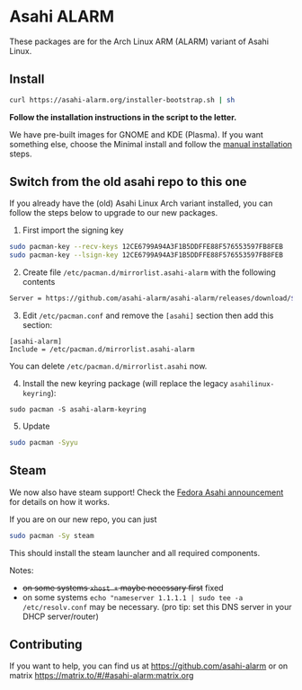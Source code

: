 # Asahi ALARM

These packages are for the Arch Linux ARM (ALARM) variant of Asahi Linux.

## Install

```bash
curl https://asahi-alarm.org/installer-bootstrap.sh | sh
```

**Follow the installation instructions in the script to the letter.**

We have pre-built images for GNOME and KDE (Plasma). If you want something else, choose the Minimal install and follow
the [manual installation](manual-install.md#manual-installation) steps.

## Switch from the old asahi repo to this one

If you already have the (old) Asahi Linux Arch variant installed, you can follow the steps below
to upgrade to our new packages.

1. First import the signing key

```bash
sudo pacman-key --recv-keys 12CE6799A94A3F1B5DDFFE88F576553597FB8FEB
sudo pacman-key --lsign-key 12CE6799A94A3F1B5DDFFE88F576553597FB8FEB
```

2. Create file `/etc/pacman.d/mirrorlist.asahi-alarm` with the following contents

```bash
Server = https://github.com/asahi-alarm/asahi-alarm/releases/download/$arch
```

3. Edit `/etc/pacman.conf` and remove the `[asahi]` section then add this section:

```
[asahi-alarm]
Include = /etc/pacman.d/mirrorlist.asahi-alarm
```

You can delete `/etc/pacman.d/mirrorlist.asahi` now.

4. Install the new keyring package (will replace the legacy `asahilinux-keyring`):

```
sudo pacman -S asahi-alarm-keyring
```

5. Update

```bash
sudo pacman -Syyu
```

## Steam

We now also have steam support! Check the [Fedora Asahi announcement](https://docs.fedoraproject.org/en-US/fedora-asahi-remix/x86-support/) for details
on how it works.

If you are on our new repo, you can just

```bash
sudo pacman -Sy steam
```

This should install the steam launcher and all required components.

Notes:
- ~~on some systems `xhost +` maybe necessary first~~ fixed
- on some systems `echo "nameserver 1.1.1.1 | sudo tee -a /etc/resolv.conf` may be necessary. (pro tip: set this DNS server in your DHCP server/router)


## Contributing

If you want to help, you can find us at https://github.com/asahi-alarm or on matrix https://matrix.to/#/#asahi-alarm:matrix.org
